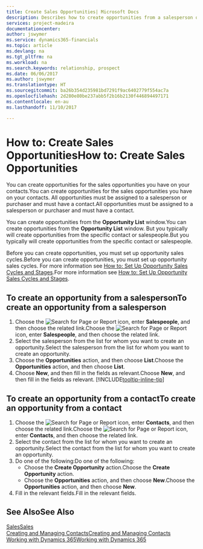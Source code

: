 ```yaml
---
title: Create Sales Opportunities| Microsoft Docs
description: Describes how to create opportunities from a salesperson or a contact in Dynamics 365 Business edition.
services: project-madeira
documentationcenter: 
author: jswymer
ms.service: dynamics365-financials
ms.topic: article
ms.devlang: na
ms.tgt_pltfrm: na
ms.workload: na
ms.search.keywords: relationship, prospect
ms.date: 06/06/2017
ms.author: jswymer
ms.translationtype: HT
ms.sourcegitcommit: ba26b354d235981bd7291f9ac6402779f554ac7a
ms.openlocfilehash: 2d280e80be237abb5f2b16b2130f446894497171
ms.contentlocale: en-au
ms.lasthandoff: 11/10/2017

---
```

# <a name="how-to-create-sales-opportunities"></a><span data-ttu-id="fdaab-103">How to: Create Sales Opportunities</span><span class="sxs-lookup"><span data-stu-id="fdaab-103">How to: Create Sales Opportunities</span></span>
<span data-ttu-id="fdaab-104">You can create opportunities for the sales opportunities you have on your contacts.</span><span class="sxs-lookup"><span data-stu-id="fdaab-104">You can create opportunities for the sales opportunities you have on your contacts.</span></span> <span data-ttu-id="fdaab-105">All opportunities must be assigned to a salesperson or purchaser and must have a contact.</span><span class="sxs-lookup"><span data-stu-id="fdaab-105">All opportunities must be assigned to a salesperson or purchaser and must have a contact.</span></span>

<span data-ttu-id="fdaab-106">You can create opportunities from the **Opportunity List** window.</span><span class="sxs-lookup"><span data-stu-id="fdaab-106">You can create opportunities from the **Opportunity List** window.</span></span> <span data-ttu-id="fdaab-107">But you typically will create opportunities from the specific contact or salespeople.</span><span class="sxs-lookup"><span data-stu-id="fdaab-107">But you typically will create opportunities from the specific contact or salespeople.</span></span>

<span data-ttu-id="fdaab-108">Before you can create opportunities, you must set up opportunity sales cycles.</span><span class="sxs-lookup"><span data-stu-id="fdaab-108">Before you can create opportunities, you must set up opportunity sales cycles.</span></span> <span data-ttu-id="fdaab-109">For more information see [How to: Set Up Opportunity Sales Cycles and Stages](marketing-how-setup-opportunity-sales-cycles-stages.md).</span><span class="sxs-lookup"><span data-stu-id="fdaab-109">For more information see [How to: Set Up Opportunity Sales Cycles and Stages](marketing-how-setup-opportunity-sales-cycles-stages.md).</span></span>

## <a name="to-create-an-opportunity-from-a-salesperson"></a><span data-ttu-id="fdaab-110">To create an opportunity from a salesperson</span><span class="sxs-lookup"><span data-stu-id="fdaab-110">To create an opportunity from a salesperson</span></span>
1. <span data-ttu-id="fdaab-111">Choose the ![Search for Page or Report](media/ui-search/search_small.png "Search for Page or Report icon") icon, enter **Salespeople**, and then choose the related link.</span><span class="sxs-lookup"><span data-stu-id="fdaab-111">Choose the ![Search for Page or Report](media/ui-search/search_small.png "Search for Page or Report icon") icon, enter **Salespeople**, and then choose the related link.</span></span>
2. <span data-ttu-id="fdaab-112">Select the salesperson from the list for whom you want to create an opportunity.</span><span class="sxs-lookup"><span data-stu-id="fdaab-112">Select the salesperson from the list for whom you want to create an opportunity.</span></span>
3. <span data-ttu-id="fdaab-113">Choose the **Opportunities** action, and then choose **List**.</span><span class="sxs-lookup"><span data-stu-id="fdaab-113">Choose the **Opportunities** action, and then choose **List**.</span></span>
4. <span data-ttu-id="fdaab-114">Choose **New**, and then fill in the fields as relevant.</span><span class="sxs-lookup"><span data-stu-id="fdaab-114">Choose **New**, and then fill in the fields as relevant.</span></span> [!INCLUDE[tooltip-inline-tip](includes/tooltip-inline-tip_md.md)]  



## <a name="to-create-an-opportunity-from-a-contact"></a><span data-ttu-id="fdaab-115">To create an opportunity from a contact</span><span class="sxs-lookup"><span data-stu-id="fdaab-115">To create an opportunity from a contact</span></span>
1. <span data-ttu-id="fdaab-116">Choose the ![Search for Page or Report](media/ui-search/search_small.png "Search for Page or Report icon") icon, enter **Contacts**, and then choose the related link.</span><span class="sxs-lookup"><span data-stu-id="fdaab-116">Choose the ![Search for Page or Report](media/ui-search/search_small.png "Search for Page or Report icon") icon, enter **Contacts**, and then choose the related link.</span></span>
2. <span data-ttu-id="fdaab-117">Select the contact from the list for whom you want to create an opportunity.</span><span class="sxs-lookup"><span data-stu-id="fdaab-117">Select the contact from the list for whom you want to create an opportunity.</span></span>
3. <span data-ttu-id="fdaab-118">Do one of the following:</span><span class="sxs-lookup"><span data-stu-id="fdaab-118">Do one of the following:</span></span>
   * <span data-ttu-id="fdaab-119">Choose the **Create Opportunity** action.</span><span class="sxs-lookup"><span data-stu-id="fdaab-119">Choose the **Create Opportunity** action.</span></span>
   * <span data-ttu-id="fdaab-120">Choose the  **Opportunities** action, and then choose **New**.</span><span class="sxs-lookup"><span data-stu-id="fdaab-120">Choose the  **Opportunities** action, and then choose **New**.</span></span>
4. <span data-ttu-id="fdaab-121">Fill in the relevant fields.</span><span class="sxs-lookup"><span data-stu-id="fdaab-121">Fill in the relevant fields.</span></span>

## <a name="see-also"></a><span data-ttu-id="fdaab-122">See Also</span><span class="sxs-lookup"><span data-stu-id="fdaab-122">See Also</span></span>
[<span data-ttu-id="fdaab-123">Sales</span><span class="sxs-lookup"><span data-stu-id="fdaab-123">Sales</span></span>](sales-manage-sales.md)  
[<span data-ttu-id="fdaab-124">Creating and Managing Contacts</span><span class="sxs-lookup"><span data-stu-id="fdaab-124">Creating and Managing Contacts</span></span>](marketing-contacts.md)  
[<span data-ttu-id="fdaab-125">Working with Dynamics 365</span><span class="sxs-lookup"><span data-stu-id="fdaab-125">Working with Dynamics 365</span></span>](ui-work-product.md)

